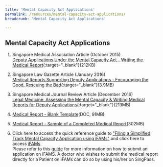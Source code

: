 ```yaml
---
title: 'Mental Capacity Act Applications'
permalink: /resources/mental-capacity-act-applications/
breadcrumb: 'Mental Capacity Act Applications'

---
```


## Mental Capacity Act Applications
1. Singapore Medical Association Article (October 2015) <br>
[Deputy Applications Under the Mental Capacity Act - Writing the Medical Report](/files/article-in-SMA-News.pdf){:target="_blank"}(212KB) <br>

2. Singapore Law Gazette Article (January 2016) <br>
[Medical Reports Supporting Deputy Applications - Encouraging the Good, Rescuing the Bad](/files/MCA-article-SingaporeLawGazette.pdf){:target="_blank"}(3.9MB) <br>

3. Singapore Medical Journal Review Article (December 2016) <br>
[Legal Medicine: Assessing the Mental Capacity & Writing Medical Reports for Deputy Applications](/files/Assessing-mental-capacity-and-writing-medical-reports-for-deputy-applications.pdf){:target="_blank"}(213MB) <br>

4. [Medical Report - Blank Template](/files/Blank-MR.doc)(DOC, 91MB) <br>

5. [Medical Report - Sample of a Completed Medical Report](/files/Sample-filled-in-MR.pdf)(302MB) <br>

6. Click here to access the quick reference guide to ["Filing a Simplified Track Mental Capacity Application using iFAMs"](https://www.familyjusticecourts.gov.sg/docs/default-source/resources/reports-and-publications/brochures/quickreferenceguide_simplifiedtrackfordeputyship.pdf) and click here to access [iFAMs](https://ifams.gov.sg/sop/process/IFAMS/McaHome#iFAMS).<br>
Please refer to this [guide](/files/Guide_to_submitting_MCA_Application_on_iFAMS_(for_Assigned_Solicitors).docx) for more information on how to submit an application on iFAMS.  A doctor who wishes to submit the medical report directly for a Patient on iFAMs can do so by using his/her on SingPass.

